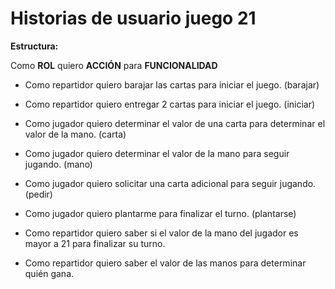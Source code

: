 # Historias de usuario juego 21

__Estructura:__

Como __ROL__ quiero __ACCIÓN__ para __FUNCIONALIDAD__

- Como repartidor quiero barajar las cartas para iniciar el juego. (barajar)
- Como repartidor quiero entregar 2 cartas para iniciar el juego. (iniciar)
- Como jugador quiero determinar el valor de una carta para determinar el valor de la mano. (carta)
- Como jugador quiero determinar el valor de la mano para seguir jugando. (mano)
- Como jugador quiero solicitar una carta adicional para seguir jugando. (pedir)
- Como jugador quiero plantarme para finalizar el turno. (plantarse)

- Como repartidor quiero saber si el valor de la mano del jugador es mayor a 21 para finalizar su turno.
- Como repartidor quiero saber el valor de las manos para determinar quién gana. 
